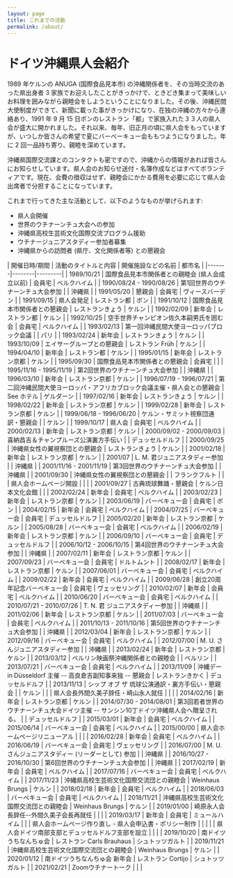 ```yaml
---
layout: page
title: これまでの活動
permalink: /about/
---
```


# ドイツ沖縄県人会紹介

<!--
1989 年ケルンの ANUGA (国際食品見本市) の沖縄関係者を、その当時交流のあった県出身者 3 家族でお迎えしたことがきっかけで、ときどき集まって美味しいお料理を囲みながら親睦会をしようということになりました。その後、沖縄民間大使制度ができて、外間久美子が初代のドイツ沖縄民間大使に任命され、新聞に載った事がきっかけになり、在独の沖縄の方々から連絡あり、1991 年 9 月 15 日ボンのレストラン「都」で家族入れた３３人の県人会が盛大に開かれました。それ以来、毎年、旧正月の頃に県人会をもっていますが、いつしか皆さんの希望で夏にバーベーキュー会ももつようになりました。年に 2 回一品持ち寄り、親睦を深めています。
-->
1989 年ケルンの ANUGA (国際食品見本市) の沖縄関係者を、その当時交流のあった県出身者 3 家族でお迎えしたことがきっかけで、ときどき集まって美味しいお料理を囲みながら親睦会をしようということになりました。その後、沖縄民間大使制度ができて、新聞に載った事がきっかけになり、在独の沖縄の方々から連絡あり、1991 年 9 月 15 日ボンのレストラン「都」で家族入れた３３人の県人会が盛大に開かれました。それ以来、毎年、旧正月の頃に県人会をもっていますが、いつしか皆さんの希望で夏にバーベーキュー会ももつようになりました。年に 2 回一品持ち寄り、親睦を深めています。

沖縄県国際交流課とのコンタクトも密ですので、沖縄からの情報があれば皆さんにお知らせしています。県人会のお知らせ送付・名簿作成などはすべてボランティアです。現在、会費の徴収はせず、親睦会にかかる費用を必要に応じて県人会出席者で分担することになっています。

これまで行ってきた主な活動として、以下のようなものが挙げられます:
- 県人会開催
- 世界のウチナーンチュ大会への参加
- 沖縄県高校生芸術文化国際交流プログラム援助
- ウチナージュニアスタディー参加者募集
- 沖縄県からの訪問者 (県庁、文化関係者等) との懇親会


| 開催日時/期間 | 活動のタイトルと内容 | 開催施設などの名前 | 都市名 |
|-------|--------|---------|
| 1989/10/21 | 国際食品見本市関係者との親睦会 (県人会成立以前) | 会員宅 | ベルクハイム |
| 1990/08/24 - 1990/08/26 | 第1回世界のウチナーンチュ大会参加 |  | 沖縄県 |
| 1991/05/20 | 懇親会 | 会員宅 | ヴィースバーデン |
| 1991/09/15 | 県人会発足 | レストラン都 | ボン |
| 1991/10/12 | 国際食品見本市関係者との懇親会 | レストランきょう | ケルン |
| 1992/02/09 | 新年会 | レストラン都 | ケルン |
| 1992/10/25 | 空手世界チャンピオン佐久本嗣男氏を囲む会 | 会員宅 | ベルクハイム |
| 1993/02/13 | 第一回沖縄民間大使ヨーロッパブロック会議 |  | パリ |
| 1993/02/24 | 新年会 | レストランきょう | ケルン |
| 1993/10/09 | エイサーグループとの懇親会 | レストラン Früh | ケルン |
| 1994/04/10 | 新年会 | レストラン都 | ケルン |
| 1995/01/15 | 新年会 | レストラン京都 | ケルン |
| 1995/09/30 | 国際食品見本市関係者との懇親会 | 会員宅 |  |
| 1995/11/16 - 1995/11/19 | 第2回世界のウチナーンチュ大会参加 |  | 沖縄県 |
| 1996/03/10 | 新年会 | レストラン京都 | ケルン |
| 1996/07/19 - 1996/07/21 | 第二回沖縄民間大使ヨーロッパ・アフリカブロック会議主催・県人会との懇親会 | See ホテル | ゲルダーン |
| 1997/02/16 | 新年会 | レストランきょう | ケルン |
| 1998/02/22 | 新年会 | レストラン京都 | ケルン |
| 1999/02/28 | 新年会 | レストラン京都 | ケルン |
| 1999/06/18 - 1996/06/20 | ケルン・サミット視察団通訳・懇親会 |  | ケルン |
| 1999/10/17 | 県人会 | 会員宅 | ベルクハイム |
| 2000/02/13 | 新年会 | レストラン京都 | ケルン |
| 2000/09/02 - 2000/09/03 | 喜納昌吉＆チャンプルーズ公演裏方手伝い |  | デュッセルドルフ |
| 2000/09/25 | 沖縄県女性の翼視察団との懇親会 | レストランきょう | ケルン |
| 2001/02/18 | 新年会 | レストラン京都 | ケルン |
| 2001/07 | L. M. 君ジュニアスタディー参加 |  | 沖縄県 |
| 2001/11/16 - 2001/11/19 | 第3回世界のウチナーンチュ大会参加 |  | 沖縄県 |
| 2001/09/30 | 沖縄県女性の翼視察団との懇親会 |  | フランクフルト |
|  | 県人会ホームページ開設 |  |  |
| 2001/09/27 | 古典琉球舞踊・懇親会 | ケルン日本文化会館 |  |
| 2002/02/24 | 新年会 | 会員宅 | ベルクハイム |
| 2003/02/23 | 新年会 | レストラン京都 | ケルン |
| 2003/06/19 | バーベキュー会 | 会員宅 | ボン |
| 2004/02/15 | 新年会 | 会員宅 | ベルクハイム |
| 2004/07/25 | バーベキュー会 | 会員宅 | デュッセルドルフ |
| 2005/02/20 | 新年会 | レストラン京都 | ケルン |
| 2005/08/28 | バーベキュー会 | 会員宅 | ベルクハイム |
| 2006/02/19 | 新年会 | レストラン京都 | ケルン |
| 2006/09/10 | バーベキュー会 | 会員宅 | デュッセルドルフ |
| 2006/10/12 - 2006/10/15 | 第4回世界のウチナーンチュ大会参加 |  | 沖縄県 |
| 2007/02/11 | 新年会 | レストラン京都 | ケルン |
| 2007/09/23 | バーベキュー会 | 会員宅 | ドルトムント |
| 2008/02/17 | 新年会 | レストラン京都 | ケルン |
| 2007/06/01 | バーベキュー会 | 会員宅 | ベルクハイム |
| 2009/02/22 | 新年会 | 会員宅 | ベルクハイム |
| 2009/06/28 | 創立20周年記念バーベキュー会 | 会員宅 | ヴェッセリング |
| 2010/02/07 | 新年会 | 会員宅 | ベルクハイム |
| 2010/06/20 | バーベキュー会 | 会員宅 | ベルクハイム |
| 2010/07/21 - 2010/07/26 | T. N. 君 ジュニアスタディー参加 |  | 沖縄県 |
| 2011/02/06 | 新年会 | レストラン京都 | ケルン |
| 2011/07/03 | バーベキュー会 | 会員宅 | ベルクハイム |
| 2011/10/13 - 2011/10/16 | 第5回世界のウチナーンチュ大会参加 |  | 沖縄県 |
| 2012/03/04 | 新年会 | レストラン京都 | ケルン |
| 2012/09/16 | バーベキュー会 | 会員宅 | ベルクハイム |
| 2012/07/00 | M. U. さんジュニアスタディー参加 |  | 沖縄県 |
| 2013/02/24 | 新年会 | レストラン京都 | ケルン |
| 2013/03/12 | ベルリン映画祭沖縄関係者との親睦会 |  | ベルリン |
| 2013/07/21 | バーベキュー会 | 会員宅 | ベルクハイム |
| 2013/11/09 | 沖縄デー in Düsseldorf 主催 -- 高良倉吉副知事来独 -- 懇親会 | レストランきかく | デュッセルドルフ |
| 2013/11/13 | シップ オブ ザ 琉球公演通訳・裏方手伝い・懇親会 |  | ケルン |
|  | 県人会長外間久美子辞任・崎山永人就任 |  |  |
| 2014/02/16 | 新年会 | レストラン京都 | ケルン |
| 2014/07/30 - 2014/08/01 | 第3回若者世界のウチナーンチュ大会ドイツ主催 -- サンシン10丁ドイツ沖縄県人会へ贈呈される。 |  | デュッセルドルフ |
| 2015/03/01 | 新年会 | 会員宅 | ベルクハイム |
| 2015/06/14 | バーベキュー会 | 会員宅 | ベルクハイム |
| 2015/00/00 | 県人会ホームページリニューアル |  |  |
| 2016/02/28 | 新年会 | 会員宅 | ベルクハイム |
| 2016/06/19 | バーベキュー会 | 会員宅 | ヴェッセリング |
| 2016/07/00 | M. U. さんジュニアスタディー (リーダーとして) 参加 |  | 沖縄県 |
| 2016/10/27 - 2016/10/30 | 第6回世界のウチナーンチュ大会参加 |  | 沖縄県 |
| 2017/02/19 | 新年会 | 会員宅 | ベルクハイム |
| 2017/07/16 | バーベキュー会 | 会員宅 | ベルクハイム |
| 2017/11/23 | 沖縄県高校生芸術文化国際交流団との親睦会 | Weinhaus Brungs | ケルン |
| 2018/02/18 | 新年会 | 会員宅 | ベルクハイム |
| 2018/06/03 | バーベキュー会 | 会員宅 | ベルクハイム |
| 2018/11/21 | 沖縄県高校生芸術文化国際交流団との親睦会 | Weinhaus Brungs | ケルン |
| 2019/01/00 | 崎原永人会長辞任--外間久美子会長再就任 |  |  |
| 2019/03/17 | 新年会 | 会員宅 | ミュールハイム |
|  | 県人会ホームページ作り直し - 県人会申込書・ポリシー制作 |  |  |
|  | 県人会ドイツ南部支部とデュッセルドルフ支部を設立 |  |  |
| 2019/10/20 | 南ドイツうちなんちゅ会 | レストラン Carls Brauhaus  | シュトッツガルト |
| 2019/11/21 | 沖縄県高校生芸術文化国際交流団との親睦会 | Weinhaus Brungs | ケルン |
| 2020/01/12 | 南ドイツうちなんちゅ会 新年会 | レストラン Cortijo | シュトッツガルト |
| 2021/02/21 | Zoomウチナートーク |  |  |

